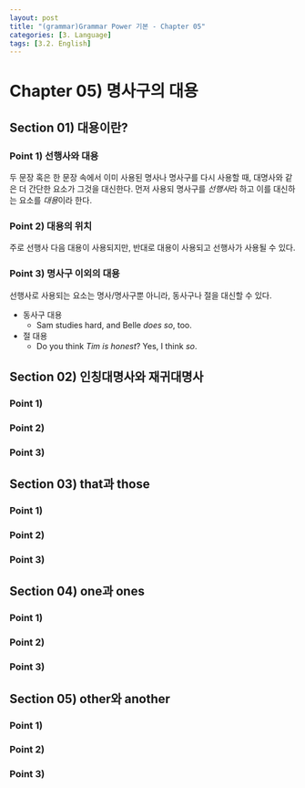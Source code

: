 ```yaml
---
layout: post
title: "(grammar)Grammar Power 기본 - Chapter 05"
categories: [3. Language]
tags: [3.2. English]
---
```


# Chapter 05) 명사구의 대용

## Section 01) 대용이란?

### Point 1) 선행사와 대용

두 문장 혹은 한 문장 속에서 이미 사용된 명사나 명사구를 다시 사용할 때, 대명사와 같은 더 간단한 요소가 그것을 대신한다. 먼저 사용되 명사구를 *선행사*라 하고 이를 대신하는 요소를 *대용*이라 한다.
 
### Point 2) 대용의 위치

주로 선행사 다음 대용이 사용되지만, 반대로 대용이 사용되고 선행사가 사용될 수 있다.

### Point 3) 명사구 이외의 대용

선행사로 사용되는 요소는 명사/명사구뿐 아니라, 동사구나 절을 대신할 수 있다.

* 동사구 대용
    * Sam studies hard, and Belle *does so*, too.
* 절 대용
    * Do you think *Tim is honest*? Yes, I think *so*.

## Section 02) 인칭대명사와 재귀대명사

### Point 1) 
### Point 2) 
### Point 3) 


## Section 03) that과 those

### Point 1) 
### Point 2) 
### Point 3) 

## Section 04) one과 ones

### Point 1) 
### Point 2) 
### Point 3) 

## Section 05) other와 another

### Point 1) 
### Point 2) 
### Point 3) 